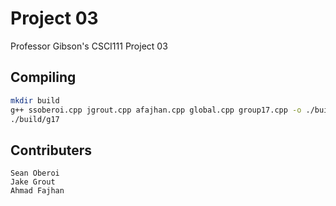 # Project 03
Professor Gibson's CSCI111 Project 03

## Compiling
```sh
mkdir build
g++ ssoberoi.cpp jgrout.cpp afajhan.cpp global.cpp group17.cpp -o ./build/g17
./build/g17
```

## Contributers
```
Sean Oberoi
Jake Grout
Ahmad Fajhan
```
